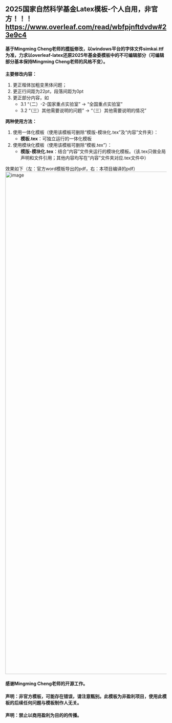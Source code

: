 ## 2025国家自然科学基金Latex模板-个人自用，非官方！！！    https://www.overleaf.com/read/wbfpjnftdvdw#23e9c4
#### 基于Mingming Cheng老师的[模板](https://github.com/MCG-NKU/NSFC-LaTex)修改，以windows平台的字体文件simkai.ttf为准，力求以overleaf-latex还原2025年基金委模板中的不可编辑部分（可编辑部分基本保持Mingming Cheng老师的风格不变）。

**主要修改内容：**
1. 更正楷体加粗变黑体问题；
2. 更正行间距为22pt，段落间距为0pt
3. 更正部分内容，如
   - 3.1 “（二）-2-国家重点实验室” -> “全国重点实验室”
   - 3.2 “（三）其他需要说明的问题” -> “（三）其他需要说明的情况”

**两种使用方法：**
1. 使用一体化模板（使用该模板可删除“模版-模块化.tex”及“内容”文件夹）：
    - **模板.tex**：可独立运行的一体化模板
2. 使用模块化模板（使用该模板可删除“模板.tex”）：
    - **模版-模块化.tex**：结合“内容”文件夹运行的模块化模板。（该.tex只做全局声明和文件引用；其他内容均写在“内容”文件夹对应.tex文件中）

效果如下（左：官方word模板导出的pdf，右：本项目编译的pdf）
<img width="1571" alt="image" src="https://github.com/user-attachments/assets/c1f874f1-3493-4bf5-853c-3fd96169fc17" />



#### 感谢Mingming Cheng老师的开源工作。
#### 声明：非官方模板，可能存在错误，请注意甄别。此模板为非盈利项目，使用此模板的后续任何问题与模板制作人无关。
#### 声明：禁止以商用盈利为目的的传播。

